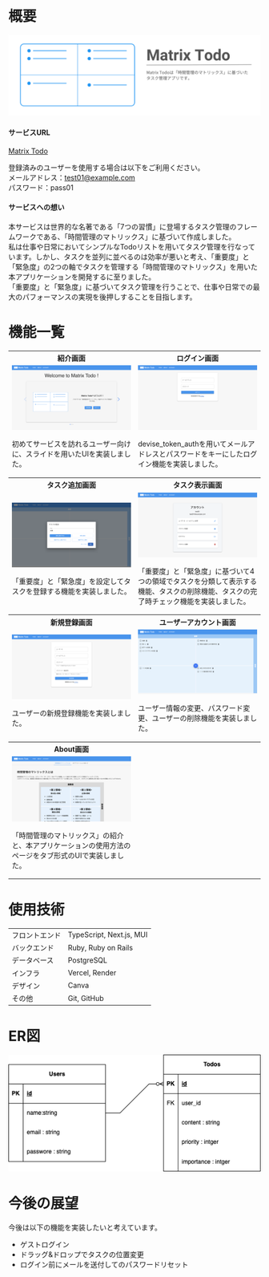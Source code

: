 # 概要
<img src="readme_images/README_top.png" alt="Matrix Todo">

#### サービスURL
[Matrix Todo](https://matrix-todo-frontend.vercel.app/introduction) 

登録済みのユーザーを使用する場合は以下をご利用ください。<br>
メールアドレス：test01@example.com<br>
パスワード：pass01

#### サービスへの想い
本サービスは世界的な名著である「7つの習慣」に登場するタスク管理のフレームワークである、「時間管理のマトリックス」に基づいて作成しました。<br>
私は仕事や日常においてシンプルなTodoリストを用いてタスク管理を行なっています。しかし、タスクを並列に並べるのは効率が悪いと考え、「重要度」と「緊急度」の2つの軸でタスクを管理する「時間管理のマトリックス」を用いた本アプリケーションを開発するに至りました。<br>
「重要度」と「緊急度」に基づいてタスク管理を行うことで、仕事や日常での最大のパフォーマンスの実現を後押しすることを目指します。

# 機能一覧
<table style="width:100%;">
  <tr>
    <th style="width:50%;">紹介画面</th>
    <th style="width:50%;">ログイン画面</th>
  </tr>
  <tr>
    <td style="width:50%;">
      <img src="readme_images/intro.png" alt="紹介画面" style="max-width:100%;">
      <p>初めてサービスを訪れるユーザー向けに、スライドを用いたUIを実装しました。</p>
    </td>
    <td style="width:50%;">
      <img src="readme_images/login.png" alt="ログイン画面" style="max-width:100%;">
      <p>devise_token_authを用いてメールアドレスとパスワードをキーにしたログイン機能を実装しました。</p>
    </td>
  </tr>

  <tr>
    <th style="width:50%;">タスク追加画面</th>
    <th style="width:50%;">タスク表示画面</th>
  </tr>
  <tr>
    <td style="width:50%;">
      <img src="readme_images/addTask.png" alt="タスク追加画面" style="max-width:100%;">
      <p>「重要度」と「緊急度」を設定してタスクを登録する機能を実装しました。</p>
    </td>
    <td style="width:50%;">
      <img src="readme_images/account.png" alt="タスク表示画面" style="max-width:100%;">
      <p>「重要度」と「緊急度」に基づいて4つの領域でタスクを分類して表示する機能、タスクの削除機能、タスクの完了時チェック機能を実装しました。</p>
    </td>
  </tr>

  <tr>
    <th style="width:50%;">新規登録画面</th>
    <th style="width:50%;">ユーザーアカウント画面</th>
  </tr>
  <tr>
    <td style="width:50%;">
      <img src="readme_images/signup.png" alt="新規登録画面" style="max-width:100%;">
      <p>ユーザーの新規登録機能を実装しました。</p>
    </td>
    <td style="width:50%;">
      <img src="readme_images/displayTasks.png" alt="アカウント画面" style="max-width:100%;">
      <p>ユーザー情報の変更、パスワード変更、ユーザーの削除機能を実装しました。</p>
    </td>
  </tr>

  <tr>
    <th style="width:50%;">About画面</th>
    <th style="width:50%;"></th>
  </tr>
  <tr>
    <td style="width:50%;">
      <img src="readme_images/about.png" alt="アバウト画面" style="max-width:100%;">
      <p>「時間管理のマトリックス」の紹介と、本アプリケーションの使用方法のページをタブ形式のUIで実装しました。</p>
    </td>
    <td style="width:50%;"></td>
  </tr>
</table>


# 使用技術
|||
| --- | --- |
| フロントエンド | TypeScript, Next.js, MUI |
| バックエンド | Ruby, Ruby on Rails |
| データベース | PostgreSQL |
| インフラ | Vercel, Render |
| デザイン | Canva |
| その他 | Git, GitHub |

# ER図
<img alt="ER図" src="./readme_images/ER.png">

# 今後の展望
今後は以下の機能を実装したいと考えています。
- ゲストログイン
- ドラッグ&ドロップでタスクの位置変更
- ログイン前にメールを送付してのパスワードリセット
